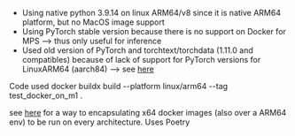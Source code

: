 - Using native python 3.9.14 on linux ARM64/v8 since it is native ARM64 platform, but no MacOS image support
- Using PyTorch stable version because there is no support on Docker for MPS --> thus only useful for inference
- Used old version of PyTorch and torchtext/torchdata (1.11.0 and compatibles) because of lack of support for 
PyTorch versions for LinuxARM64 (aarch84) --> see [here](https://anaconda.org/pytorch/)

Code used
docker buildx build --platform linux/arm64 --tag test_docker_on_m1 .

see [here](https://blog.codecentric.de/python-on-m1-chip-running-smoothly-using-docker) for a way to encapsulating x64
docker images (also over a ARM64 env) to be run on every architecture. Uses Poetry